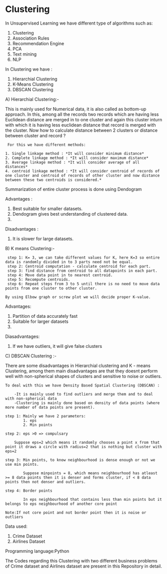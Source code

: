 # Clustering
In Unsupervised Learning we have different type of algorithms such as:

1.	Clustering
2.	Association Rules
3.	Recommendation Engine
4.	PCA
5.	Text mining
6.	NLP

In Clustering we have :

1.	Hierarchial Clustering
2.	K-Means Clustering
3.	DBSCAN Clustering

A)	Hierarchial Clustering:-

This is mainly used for Numerical data, it is also called as bottom-up approach. In this, among all the records two records which are having less Euclidean distance are merged in to one cluster and again this cluster inturn with which it is having less euclidean distance that record is merged with the cluster.
     Now how to calculate distance between 2 clusters or distance between cluster and record ?

     For this we have different methods:

    1. Single linkage method : *It will consider minimum distance*
    2. Complete linkage method : *It will consider maximum distance*
    3. Average linkage method : *It will consider average of all distances*
    4. centroid linkage method : *It will consider centroid of records of one cluster and centroid of records of other cluster and now distance between these two centroids is considered.*

Summarization of entire cluster process is done using Dendogram

Advantages :

1.	Best suitable for smaller datasets.
2.	Dendogram gives best understanding of clustered data.
3.	
Disadvantages :

1.	It is slower for large datasets.


B)	K means Clustering:- 

     step 1: K= 3, we can take different values for K, here K=3 so entire data is randomly divided in to 3 parts need not be equal.
     step 2: Centroid computation - calculate centroid for each part.
     step 3: find distance from centroid to all datapoints in each part.
     step 4: Move data point in to nearest centroid.
     step 5: Recompute centroids.
     step 6: Repeat steps from 3 to 5 until there is no need to move data points from one cluster to other cluster.

    By using Elbow graph or screw plot we will decide proper K-value.

Advantages:

1.	Partition of data accurately fast
2.	Suitable for larger datasets
3.	
Diasadvantages:

1.	If we have outliers, it will give false clusters


C)	DBSCAN Clustering :-

There are some disadvantages in Hierarchial clustering and K - means Clustering, among them main disadvantages are that they doesnt perform well with non-spherical shapes of clusters and sensitive to noise or outliers.

	To deal with this we have Density Based Spatial Clustering (DBSCAN) :
  
	    -It is mainly used to find outliers and merge them and to deal with non-spherical data
	    -Clustering is mainly done based on density of data points (where more number of data points are present).
      
	step 1: Mainly we have 2 parameters:
	        1. eps
	        2. Min points
	        
	step 2: eps >0 => compulsary
  
        Suppose eps=2 which means it randomly chooses a point x from that point it draws a circle with radius=2 that is nothing but cluster with eps=2
        
	step 3: Min points, to know neighbourhood is dense enough or not we use min points.
  
	        Suppose minpoints = 8, which means neighbourhood has atleast >= 8 data points then it is denser and forms cluster, if < 8 data points then not denser and outliers.
          
	step 4: Border points
  
	        In eps neighbourhood that contains less than min points but it belongs to eps neighbourhood of another core point
          
	Note:If not core point and not border point then it is noise or outliers

Data used:
      
1)	Crime Dataset    
2)	Airlines Dataset

Programming language:Python

The Codes regarding this Clustering with two different business problems of Crime dataset and Airlines dataset are present in this Repository in detail.

